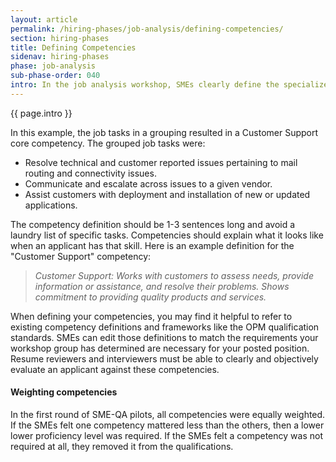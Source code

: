 ```yaml
---
layout: article
permalink: /hiring-phases/job-analysis/defining-competencies/
section: hiring-phases
title: Defining Competencies
sidenav: hiring-phases
phase: job-analysis
sub-phase-order: 040
intro: In the job analysis workshop, SMEs clearly define the specialized experience in the form of competencies. You will list these competancies and their definitions in the job announcement. 
---
```


<p class="usa-intro">
  {{ page.intro }}
</p>

In this example, the job tasks in a grouping resulted in a Customer Support core competency. The grouped job tasks were:

- Resolve technical and customer reported issues pertaining to mail routing and connectivity issues.
- Communicate and escalate across issues to a given vendor.
- Assist customers with deployment and installation of new or updated applications.

The competency definition should be 1-3 sentences long and avoid a laundry list of specific tasks. Competencies should explain what it looks like when an applicant has that skill. Here is an example definition for the "Customer Support" competency:

> *Customer Support: Works with customers to assess needs, provide information or assistance, and resolve their problems. Shows commitment to providing quality products and services.*

When defining your competencies, you may find it helpful to refer to existing competency definitions and frameworks like the OPM qualification standards. SMEs can edit those definitions to match the requirements your workshop group has determined are necessary for your posted position. Resume reviewers and interviewers must be able to clearly and objectively evaluate an applicant against these competencies.


#### Weighting competencies

In the first round of SME-QA pilots, all competencies were equally weighted. If the SMEs felt one competency mattered less than the others, then a lower lower proficiency level was required. If the SMEs felt a competency was not required at all, they removed it from the qualifications.
